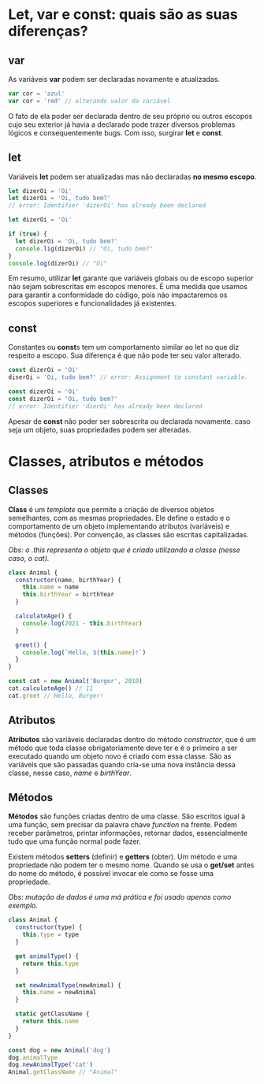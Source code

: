 # Let, var e const: quais são as suas diferenças?

## var

As variáveis **var** podem ser declaradas novamente e atualizadas.

```javascript
var cor = 'azul'
var cor = 'red' // alterando valor da variável
```

O fato de ela poder ser declarada dentro de seu próprio ou outros escopos cujo seu exterior já havia a declarado pode trazer diversos problemas lógicos e consequentemente bugs. Com isso, surgirar **let** e **const**.

## let

Variáveis **let** podem ser atualizadas mas não declaradas **no mesmo escopo**.

```javascript
let dizerOi = 'Oi'
let dizerOi = 'Oi, tudo bem?'
// error: Identifier 'dizerOi' has already been declared
```

```javascript
let dizerOi = 'Oi'

if (true) {
  let dizerOi = 'Oi, tudo bem?'
  console.lig(dizerOi) // "Oi, tudo bem?"
}
console.log(dizerOi) // "Oi"
```

Em resumo, utilizar **let** garante que variáveis globais ou de escopo superior não sejam sobrescritas em escopos menores. É uma medida que usamos para garantir a conformidade do código, pois não impactaremos os escopos superiores e funcionalidades já existentes.

## const

Constantes ou **const**s tem um comportamento similar ao let no que diz respeito a escopo. Sua diferença é que não pode ter seu valor alterado.

```javascript
const dizerOi = 'Oi'
diserOi = 'Oi, tudo bem?' // error: Assignment to constant variable.

const dizerOi = 'Oi'
const dizerOi = 'Oi, tudo bem?'
// error: Identifier 'dierOi' has already been declared
```

Apesar de **const** não poder ser sobrescrita ou declarada novamente. caso seja um objeto, suas propriedades podem ser alteradas.

# Classes, atributos e métodos

## Classes

**Class** é um _template_ que permite a criação de diversos objetos semelhantes, com as mesmas propriedades. Ele define o estado e o comportamento de um objeto implementando atributos (variáveis) e métodos (funções). Por convenção, as classes são escritas capitalizadas.

_Obs: o .this representa o objeto que é criado utilizando a classe (nesse caso, o cat)._

```javascript
class Animal {
  constructor(name, birthYear) {
    this.name = name
    this.birthYear = birthYear
  }

  calculateAge() {
    console.log(2021 - this.birthYear)
  }

  greet() {
    console.log(`Hello, ${this.name}!`)
  }
}

const cat = new Animal('Burger', 2010)
cat.calculateAge() // 11
cat.greet // Hello, Burger!
```

## Atributos

**Atributos** são variáveis declaradas dentro do método _constructor_, que é um método que toda classe obrigatoriamente deve ter e é o primeiro a ser executado quando um objeto novo é criado com essa classe. São as variáveis que são passadas quando cria-se uma nova instância dessa classe, nesse caso, _name_ e _birthYear_.

## Métodos

**Métodos** são funções criadas dentro de uma classe. São escritos igual à uma função, sem precisar da palavra chave _function_ na frente. Podem receber parâmetros, printar informações, retornar dados, essencialmente tudo que uma função normal pode fazer.

Existem métodos **setters** (definir) e **getters** (obter). Um método e uma propriedade não podem ter o mesmo nome. Quando se usa o **get/set** antes do nome do método, é possível invocar ele como se fosse uma propriedade.

_Obs: mutação de dados é uma má prática e foi usado apenas como exemplo._

```javascript
class Animal {
  constructor(type) {
    this.type = type
  }

  get animalType() {
    return this.type
  }

  set newAnimalType(newAnimal) {
    this.name = newAnimal
  }

  static getClassName {
    return this.name
  }
}

const dog = new Animal('dog')
dog.animalType
dog.newAnimalType('cat')
Animal.getClassName // "Animal"
```
